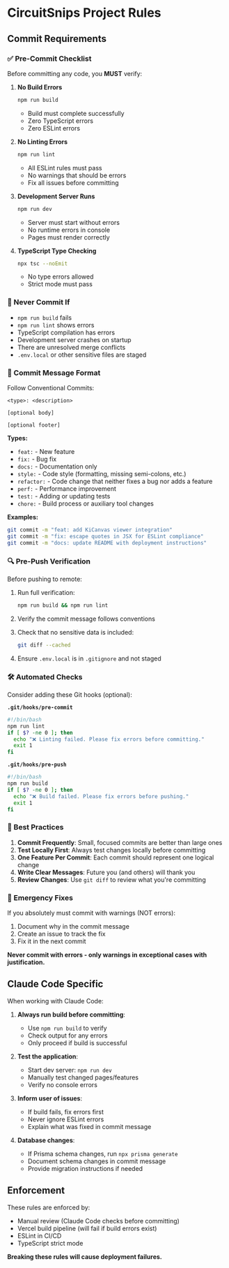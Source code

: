# CircuitSnips Project Rules

## Commit Requirements

### ✅ Pre-Commit Checklist

Before committing any code, you **MUST** verify:

1. **No Build Errors**
   ```bash
   npm run build
   ```
   - Build must complete successfully
   - Zero TypeScript errors
   - Zero ESLint errors

2. **No Linting Errors**
   ```bash
   npm run lint
   ```
   - All ESLint rules must pass
   - No warnings that should be errors
   - Fix all issues before committing

3. **Development Server Runs**
   ```bash
   npm run dev
   ```
   - Server must start without errors
   - No runtime errors in console
   - Pages must render correctly

4. **TypeScript Type Checking**
   ```bash
   npx tsc --noEmit
   ```
   - No type errors allowed
   - Strict mode must pass

### 🚫 Never Commit If

- `npm run build` fails
- `npm run lint` shows errors
- TypeScript compilation has errors
- Development server crashes on startup
- There are unresolved merge conflicts
- `.env.local` or other sensitive files are staged

### 📝 Commit Message Format

Follow Conventional Commits:
```
<type>: <description>

[optional body]

[optional footer]
```

**Types:**
- `feat:` - New feature
- `fix:` - Bug fix
- `docs:` - Documentation only
- `style:` - Code style (formatting, missing semi-colons, etc.)
- `refactor:` - Code change that neither fixes a bug nor adds a feature
- `perf:` - Performance improvement
- `test:` - Adding or updating tests
- `chore:` - Build process or auxiliary tool changes

**Examples:**
```bash
git commit -m "feat: add KiCanvas viewer integration"
git commit -m "fix: escape quotes in JSX for ESLint compliance"
git commit -m "docs: update README with deployment instructions"
```

### 🔍 Pre-Push Verification

Before pushing to remote:

1. Run full verification:
   ```bash
   npm run build && npm run lint
   ```

2. Verify the commit message follows conventions

3. Check that no sensitive data is included:
   ```bash
   git diff --cached
   ```

4. Ensure `.env.local` is in `.gitignore` and not staged

### 🛠️ Automated Checks

Consider adding these Git hooks (optional):

**`.git/hooks/pre-commit`**
```bash
#!/bin/bash
npm run lint
if [ $? -ne 0 ]; then
  echo "❌ Linting failed. Please fix errors before committing."
  exit 1
fi
```

**`.git/hooks/pre-push`**
```bash
#!/bin/bash
npm run build
if [ $? -ne 0 ]; then
  echo "❌ Build failed. Please fix errors before pushing."
  exit 1
fi
```

### 🎯 Best Practices

1. **Commit Frequently**: Small, focused commits are better than large ones
2. **Test Locally First**: Always test changes locally before committing
3. **One Feature Per Commit**: Each commit should represent one logical change
4. **Write Clear Messages**: Future you (and others) will thank you
5. **Review Changes**: Use `git diff` to review what you're committing

### 🚨 Emergency Fixes

If you absolutely must commit with warnings (NOT errors):
1. Document why in the commit message
2. Create an issue to track the fix
3. Fix it in the next commit

**Never commit with errors - only warnings in exceptional cases with justification.**

## Claude Code Specific

When working with Claude Code:

1. **Always run build before committing**:
   - Use `npm run build` to verify
   - Check output for any errors
   - Only proceed if build is successful

2. **Test the application**:
   - Start dev server: `npm run dev`
   - Manually test changed pages/features
   - Verify no console errors

3. **Inform user of issues**:
   - If build fails, fix errors first
   - Never ignore ESLint errors
   - Explain what was fixed in commit message

4. **Database changes**:
   - If Prisma schema changes, run `npx prisma generate`
   - Document schema changes in commit message
   - Provide migration instructions if needed

## Enforcement

These rules are enforced by:
- Manual review (Claude Code checks before committing)
- Vercel build pipeline (will fail if build errors exist)
- ESLint in CI/CD
- TypeScript strict mode

**Breaking these rules will cause deployment failures.**
